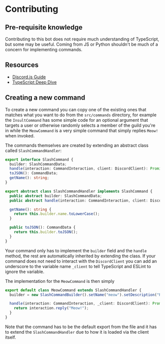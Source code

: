 # Contributing

## Pre-requisite knowledge

Contributing to this bot does not require much understanding of TypeScript, but
some may be useful. Coming from JS or Python shouldn't be much of a concern for
implementing commands.

## Resources

- [Discord.js Guide](https://discordjs.guide/)
- [TypeScript Deep Dive](https://basarat.gitbook.io/typescript/)

## Creating a new command

To create a new command you can copy one of the existing ones that matches what
you want to do from the `src/commands` directory, for example the `InsultCommand` 
has some simple code for an optional argument that targets a user or otherwise 
randomly selects a member of the guild you're in while the `MeowCommand` is a very 
simple command that simply replies `Meow!` when invoked.

The commands themselves are created by extending an abstract class called `SlashCommandHandler`:

```ts
export interface SlashCommand {
  builder: SlashCommandData;
  handle(interaction: CommandInteraction, client: DiscordClient): Promise<void>;
  toJSON(): CommandData;
  getName(): string;
}

export abstract class SlashCommandHandler implements SlashCommand {
  public abstract builder: SlashCommandData;
  public abstract handle(interaction: CommandInteraction, client: DiscordClient): Promise<void>;

  getName(): string {
    return this.builder.name.toLowerCase();
  }

  public toJSON(): CommandData {
    return this.builder.toJSON();
  }
}
```

Your command only has to implement the `builder` field and the `handle` method, the
rest are automatically inherited by extending the class. If your command does not need
to interact with the `DiscordClient` you can add an underscore to the variable name `_client`
to tell TypeScript and ESLint to ignore the variable.

The implementation for the `MeowCommand` is then simply

```ts
export default class MeowCommand extends SlashCommandHandler {
  builder = new SlashCommandBuilder().setName("meow").setDescription("Replies with a meaw, kitty cat");

  handle(interaction: CommandInteraction, _client: DiscordClient): Promise<void> {
    return interaction.reply("Meow!");
  }
}
```

Note that the command has to be the default export from the file and it has to
extend the `SlashCommandHandler` due to how it is loaded via the client itself.